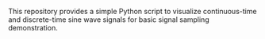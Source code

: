 This repository provides a simple Python script to visualize continuous-time and discrete-time sine wave signals for basic signal sampling demonstration.
